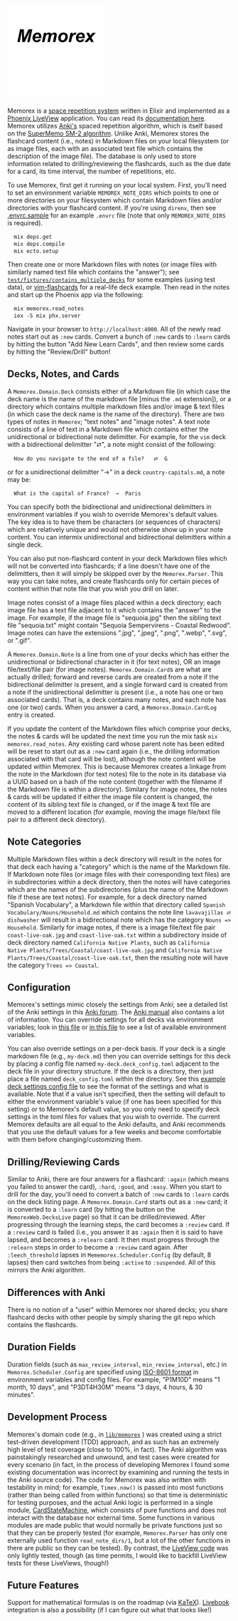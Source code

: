 # ![Memorex](https://github.com/woodward/memorex/blob/main/priv/static/images/memorex-logo.svg?raw=true)

Memorex is a [space repetition system](https://en.wikipedia.org/wiki/Spaced_repetition) written in Elixir and implemented as a [Phoenix LiveView](https://github.com/phoenixframework/phoenix_live_view) application.  You can read its [documentation here](https://hexdocs.pm/memorex/). Memorex utilizes [Anki's](https://apps.ankiweb.net/) spaced repetition algorithm, which is itself based on the [SuperMemo SM-2 algorithm](https://faqs.ankiweb.net/what-spaced-repetition-algorithm.html).  Unlike Anki, Memorex stores the flashcard content (i.e., notes) in Markdown files on your local filesystem (or as image files, each with an associated text file which contains the description of the image file).  The database is only used to store information related to drilling/reviewing the flashcards, such as the due date for a card, its time interval, the number of repetitions, etc.

To use Memorex, first get it running on your local system.  First, you'll need to set an environment variable `MEMOREX_NOTE_DIRS` which points to one or more directories on your filesystem which contain Markdown files and/or directories with your flashcard content.  If you're using `direnv`, then see [.envrc.sample](https://github.com/woodward/memorex/blob/main/.envrc.sample) for an example `.envrc` file (note that only `MEMOREX_NOTE_DIRS` is required).

```
  mix deps.get
  mix deps.compile
  mix ecto.setup
```

Then create one or more Markdown files with notes (or image files with similarly named text file which contains the "answer"); see [`test/fixtures/contains_multiple_decks`](https://github.com/woodward/memorex/tree/main/test/fixtures/contains_multiple_decks) for some examples (using test data), or [vim-flashcards](https://github.com/woodward/vim-flashcards) for a real-life deck example.  Then read in the notes and start up the Phoenix app via the following:

```
  mix memorex.read_notes
  iex -S mix phx.server
```

Navigate in your browser to `http://localhost:4000`.  All of the newly read notes start out as `:new` cards.  Convert a bunch of `:new` cards to `:learn` cards by hitting the button "Add New Learn Cards", and then review some cards by hitting the "Review/Drill" button!

## Decks, Notes, and Cards

A `Memorex.Domain.Deck` consists either of a Markdown file (in which case the deck name is the name of the markdown file [minus the `.md` extension]), or a directory which contains multiple markdown files and/or image & text files (in which case the deck name is the name of the directory).  There are two types of notes in `Memorex`; "text notes" and "image notes".  A text note consists of a line of text in a Markdown file which contains either the unidirectional or bidirectional note delimitter. For example, for the `vim` deck with a bidirectional delimitter "⮂", a note might consist of the following:

```
  How do you navigate to the end of a file?   ⮂  G
```

or for a unidirectional delimitter "→" in a deck `country-capitals.md`, a note may be:

```
  What is the capital of France?  →  Paris
```

You can specify both the bidirectional and unidirectional delimitters in environment variables if you wish to override Memorex's default values.  The key idea is to have them be characters (or sequences of characters) which are relatively unique and would not otherwise show up in your note content.  You can intermix unidirectional and bidirectional delimitters within a single deck.

You can also put non-flashcard content in your deck Markdown files which will not be converted into flashcards; if a line doesn't have one of the delimitters, then it will simply be skipped over by the `Memorex.Parser`.  This way you can take notes, and create flashcards only for certain pieces of content within that note file that you wish you drill on later.

Image notes consist of a image files placed within a deck directory; each image file has a text file adjacent to it which contains the "answer" to the image.  For example, if the image file is "sequoia.jpg" then the sibling text file "sequoia.txt" might contain "Sequoia Sempervirens - Coastal Redwood".  Image notes can have the extensions ".jpg", ".jpeg", ".png", ".webp", ".svg", or ".gif".

A `Memorex.Domain.Note` is a line from one of your decks which has either the unidirectional or bidirectional character in it (for text notes), OR an image file/text/file pair (for image notes).  `Memorex.Domain.Card`s are what are actually drilled; forward and reverse cards are created from a note if the bidirectional delimitter is present, and a single forward card is created from a note if the unidirectional delimitter is present (i.e., a note has one or two associated cards).  That is, a deck contains many notes, and each note has one (or two) cards.  When you answer a card, a `Memorex.Domain.CardLog` entry is created.

If you update the content of the Markdown files which comprise your decks, the notes & cards will be updated the next time you run the mix task `mix memorex.read_notes`.  Any existing card whose parent note has been edited will be reset to start out as a `:new` card again (i.e., the drilling information associated with that card will be lost), although the note content will be updated within Memorex.  This is because Memorex creates a linkage from the note in the Markdown (for text notes) file to the note in its database via a UUID based on a hash of the note content (together with the filename if the Markdown file is within a directory).  Similary for image notes, the notes & cards will be updated if either the image file content is changed, the content of its sibling text file is changed, or if the image & text file are moved to a different location (for example, moving the image file/text file pair to a different deck directory).

## Note Categories

Multiple Markdown files within a deck directory will result in the notes for that deck each having a "category" which is the name of the Markdown file.  If Markdown note files (or image files with their corresponding text files) are in subdirectories within a deck directory, then the notes will have categories which are the names of the subdirectories (plus the name of the Markdown file if these are text notes).  For example, for a deck directory named "Spanish Vocabulary", a Markdown file within that directory called `Spanish Vocabulary/Nouns/Household.md` which contains the note line `lavavajillas ⮂ dishwasher` will result in a bidirectional note which has the category `Nouns => Household`.  Similarly for image notes, if there is a image file/text file pair `coast-live-oak.jpg` and `coast-live-oak.txt` within a subdirectory inside of deck directory named `California Native Plants`, such as `California Native Plants/Trees/Coastal/coast-live-oak.jpg` and `California Native Plants/Trees/Coastal/coast-live-oak.txt`, then the resulting note will have the category `Trees => Coastal`.

## Configuration

Memorex's settings mimic closely the settings from Anki; see a detailed list of the Anki settings in this [Anki forum](https://forums.ankiweb.net/t/deck-options-explained/213).  The [Anki manual](https://docs.ankiweb.net/deck-options.html) also contains a lot of information. You can override settings for all decks via environment variables; look in [this file](https://github.com/woodward/memorex/blob/main/.envrc.sample) or [in this file](https://github.com/woodward/memorex/blob/main/config/runtime.exs) to see a list of available environment variables. 

You can also override settings on a per-deck basis.  If your deck is a single markdown file (e.g., `my-deck.md`) then you can override settings for this deck by placing a config file named `my-deck.deck_config.toml` adjacent to the deck file in your directory structure.  If the deck is a directory, then just place a file named `deck_config.toml` within the directory.  See this [example deck settings config file](https://github.com/woodward/memorex/blob/main/deck_config.example.toml) to see the format of the settings and what is available.  Note that if a value isn't specified, then the setting will default to either the environment variable's value (if one has been specified for this setting) or to Memorex's default value, so you only need to specify deck settings in the toml files for values that you wish to override.  The current Memorex defaults are all equal to the Anki defaults, and Anki recommends that you use the default values for a few weeks and become comfortable with them before changing/customizing them.

## Drilling/Reviewing Cards

Similar to Anki, there are four answers for a flashcard: `:again` (which means you failed to answer the card), `:hard`, `:good`, and `:easy`.  When you start to drill for the day, you'll need to convert a batch of `:new` cards to `:learn` cards on the deck listing page.  A `Memorex.Domain.Card` starts out as a `:new` card; it is converted to a `:learn` card (by hitting the button on the `MemorexWeb.DecksLive` page) so that it can be drilled/reviewed. After progressing through the learning steps, the card becomes a `:review` card.  If a `:review` card is failed (i.e., you answer it as `:again` then it is said to have lapsed, and becomes a `:relearn` card.  It then must progress through the `:relearn` steps in order to become a `:review` card again.  After `:leech_threshold` lapses in `Mememorex.Scheduler.Config` (by default, 8 lapses) then card switches from being `:active` to `:suspended`.  All of this mirrors the Anki algorithm.

## Differences with Anki

There is no notion of a "user" within Memorex nor shared decks; you share flashcard decks with other people by simply sharing the git repo which contains the flashcards.  

## Duration Fields

Duration fields (such as `max_review_interval`, `min_review_interval`, etc.) in `Memorex.Scheduler.Config` are specified using [ISO-8601 format](https://en.wikipedia.org/wiki/ISO_8601#Times) in environment variables and config files.  For example, "P1M10D" means "1 month, 10 days", and "P3DT4H30M" means "3 days, 4 hours, & 30 minutes".

## Development Process

Memorex's domain code (e.g., in [`lib/memorex`](https://github.com/woodward/memorex/tree/main/lib/memorex) ) was created using a strict test-driven development (TDD) approach, and as such has an extremely high level of test coverage (close to 100%, in fact). The Anki algorithm was painstakingly researched and unwound, and test cases were created for every scenario (in fact, in the process of developing Memorex I found some existing documentation was incorrect by examining and running the tests in the Anki source code).  The code for Memorex was also written with testability in mind; for example, `Timex.now()` is passed into most functions (rather than being called from within functions) so that time is deterministic for testing purposes, and the actual Anki logic is performed in a single module, [CardStateMachine](https://github.com/woodward/memorex/blob/main/lib/memorex/scheduler/card_state_machine.ex), which consists of pure functions and does not interact with the database nor external time. Some functions in various modules are made public that would normally be private functions just so that they can be properly tested (for example, `Memorex.Parser` has only one externally used function `read_note_dirs/1`, but a lot of the other functions in there are public so they can be tested).  By contrast, the [LiveView code](https://github.com/woodward/memorex/tree/main/lib/memorex_web) was only lightly tested, though (as time permits, I would like to backfill LiveView tests for these LiveViews, though!)

## Future Features

Support for mathematical formulas is on the roadmap (via [KaTeX](https://katex.org/)).  [Livebook](https://github.com/livebook-dev/livebook) integration is also a possibility (if I can figure out what that looks like!)
